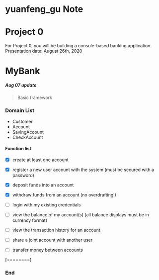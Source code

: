 # yuanfeng_gu Note
# Project 0
For Project 0, you will be building a console-based banking application. Presentation date: August 26th, 2020

# MyBank

##### Aug 07 update

> Basic framework

###  Domain List

- Customer
- Account
- SavingAccount
- CheckAccount


#### Function list

- [x]  create at least one account
- [x] register a new user account with the system (must be secured with a password)
- [x]  deposit funds into an account 
- [x]  withdraw funds from an account (no overdrafting!)
- [ ] login with my existing credentials
- [ ] view the balance of my account(s) (all balance displays must be in currency format)
- [ ] view the transaction history for an account
- [ ] share a joint account with another user
- [ ] transfer money between accounts



[========]


### End
